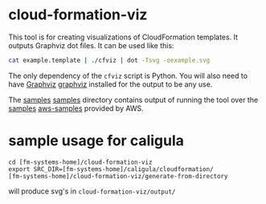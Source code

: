 cloud-formation-viz
===================

This tool is for creating visualizations of CloudFormation templates.
It outputs Graphviz dot files. It can be used like this:

```` bash
cat example.template | ./cfviz | dot -Tsvg -oexample.svg
````

The only dependency of the `cfviz` script is Python. You will also
need to have [Graphviz] [graphviz] installed for the output to be any
use.

The [samples] [samples] directory contains output of running the tool
over the [samples] [aws-samples] provided by AWS.

[aws-samples]: http://aws.amazon.com/cloudformation/aws-cloudformation-templates/
[graphviz]: http://www.graphviz.org/
[samples]: https://github.com/benbc/cloud-formation-viz/tree/master/samples



sample usage for caligula
===
```
cd [fm-systems-home]/cloud-formation-viz
export SRC_DIR=[fm-systems-home]/caligula/cloudformation/
[fm-systems-home]/cloud-formation-viz/generate-from-directory
```
will produce svg's in ```cloud-formation-viz/output/```